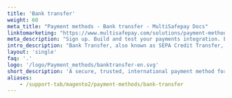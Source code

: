 ```yaml
---
title: 'Bank transfer'
weight: 60
meta_title: "Payment methods - Bank transfer - MultiSafepay Docs"
linktomarketing: "https://www.multisafepay.com/solutions/payment-methods/bank-transfer"
meta_description: "Sign up. Build and test your payments integration. Explore our products and services. Use our API Reference, SDKs, and wrappers. Get support."
intro_description: "Bank Transfer, also known as SEPA Credit Transfer, is a secure, trusted, international payment method. Customers can make any type of online payment in euros within the SEPA area."
layout: 'single'
faq: '.'
logo: '/logo/Payment_methods/banktransfer-en.svg' 
short_description: 'A secure, trusted, international payment method for transferring euros within the SEPA region.'
aliases: 
    - /support-tab/magento2/payment-methods/bank-transfer
---
```

